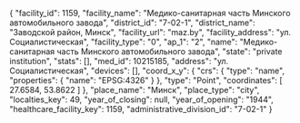 {
    "facility_id": 1159,
    "facility_name": "Медико-санитарная часть Минского автомобильного завода",
    "district_id": "7-02-1",
    "district_name": "Заводской район, Минск",
    "facility_url": "maz.by",
    "facility_address": "ул. Социалистическая",
    "facility_type": "0",
    "ap_1": "2",
    "name": "Медико-санитарная часть Минского автомобильного завода",
    "state": "private institution",
    "stats": [],
    "med_id": 10215185,
    "address": "ул. Социалистическая",
    "devices": [],
    "coord_x_y": {
        "crs": {
            "type": "name",
            "properties": {
                "name": "EPSG:4326"
            }
        },
        "type": "Point",
        "coordinates": [
            27.6584,
            53.8622
        ]
    },
    "place_name": "Минск",
    "place_type": "city",
    "localties_key": 49,
    "year_of_closing": null,
    "year_of_opening": "1944",
    "healthcare_facility_key": 1159,
    "administrative_division_id": "7-02-1"
}